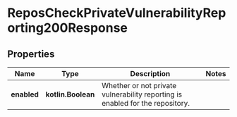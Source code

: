 
# ReposCheckPrivateVulnerabilityReporting200Response

## Properties
Name | Type | Description | Notes
------------ | ------------- | ------------- | -------------
**enabled** | **kotlin.Boolean** | Whether or not private vulnerability reporting is enabled for the repository. | 




